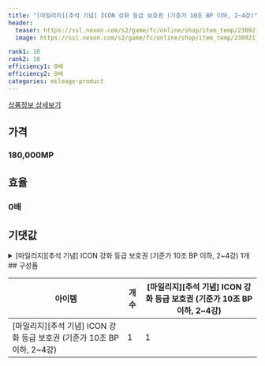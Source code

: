 ```yaml
---
title: "[마일리지][추석 기념] ICON 강화 등급 보호권 (기준가 10조 BP 이하, 2~4강)"
header:
  teaser: https://ssl.nexon.com/s2/game/fc/online/shop/item_temp/230921_7278PN83MT33/202900046_s.png
  image: https://ssl.nexon.com/s2/game/fc/online/shop/item_temp/230921_7278PN83MT33/202900046_s.png

rank1: 10
rank2: 10
efficiency1: 0배
efficiency2: 0배
categories: mileage-product
---
```

[상품정보 상세보기](https://shop.fconline.nexon.com/Shop/View?strPid=31108)


## 가격
### 180,000MP
## 효율
### 0배
## 기댓값
<details>
<summary>[마일리지][추석 기념] ICON 강화 등급 보호권 (기준가 10조 BP 이하, 2~4강) 1개</summary>
<div markdown="1">
- [마일리지][추석 기념] ICON 강화 등급 보호권 (기준가 10조 BP 이하, 2~4강) 1개

</div>
</details>
## 구성품

|아이템|개수|[마일리지][추석 기념] ICON 강화 등급 보호권 (기준가 10조 BP 이하, 2~4강)|
|---|---|---|
|[마일리지][추석 기념] ICON 강화 등급 보호권 (기준가 10조 BP 이하, 2~4강)|1|1|
